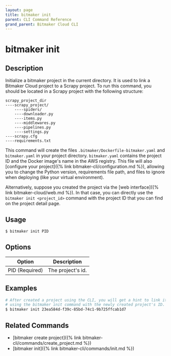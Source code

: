 ```yaml
---
layout: page
title: bitmaker init
parent: CLI Command Reference
grand_parent: Bitmaker Cloud CLI
---
```


# bitmaker init

## Description

Initialize a bitmaker project in the current directory. It is used to link a
Bitmaker Cloud project to a Scrapy project. To run this command, you should
be located in a Scrapy project with the following structure:

```
scrapy_project_dir
----scrapy_project/
    ----spiders/
    ----downloader.py
    ----items.py
    ----middlewares.py
    ----pipelines.py
    ----settings.py
----scrapy.cfg
----requirements.txt
```

This command will create the files `.bitmaker/Dockerfile-bitmaker.yaml` and `bitmaker.yaml`
in your project directory. `bitmaker.yaml` contains the project ID and the
Docker image's name in the AWS registry. This file will also
[configure your project]({% link bitmaker-cli/configuration.md %}), allowing you to change
the Python version, requirements file path, and files to ignore when deploying (like
your virtual environment).

Alternatively, suppose you created the project via the [web interface]({% link bitmaker-cloud/web.md %}).
In that case, you can directly use the `bitmaker init <project_id>` command with the project ID that you can
find on the project detail page.

## Usage

```bash
$ bitmaker init PID
```

## Options

|Option|Description|
| ---- | --------- |
|PID (Required)|The project's id.|

## Examples

```bash
# After created a project using the CLI, you will get a hint to link it
# using the bitmaker init command with the newly created project's ID.
$ bitmaker init 23ea584d-f39c-85bd-74c1-9b725ffcab1d7
```

## Related Commands

- [bitmaker create project]({% link bitmaker-cli/commands/create_project.md %})
- [bitmaker init]({% link bitmaker-cli/commands/init.md %})

